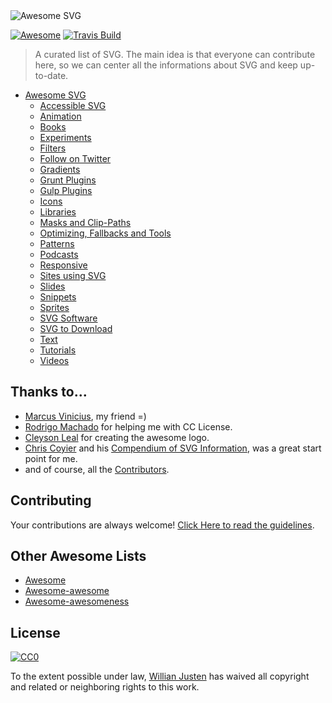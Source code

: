 <img src="https://rawgit.com/willianjusten/awesome-svg/master/logo.svg" alt="Awesome SVG">

[![Awesome](https://cdn.rawgit.com/sindresorhus/awesome/d7305f38d29fed78fa85652e3a63e154dd8e8829/media/badge.svg)](https://github.com/sindresorhus/awesome) [![Travis Build](https://travis-ci.org/willianjusten/awesome-svg.svg?branch=master)](https://travis-ci.org/willianjusten/awesome-svg)

> A curated list of SVG. The main idea is that everyone can contribute here, so we can center all the informations about SVG and keep up-to-date.

- [Awesome SVG](#awesome-svg)
  - [Accessible SVG](topics/Accessibility.md)
  - [Animation](topics/Animation.md)
  - [Books](topics/Books.md)
  - [Experiments](topics/Experiments.md)
  - [Filters](topics/Filters.md)
  - [Follow on Twitter](topics/Follow-twitter.md)
  - [Gradients](topics/Gradients.md)
  - [Grunt Plugins](topics/Grunt-plugins.md)
  - [Gulp Plugins](topics/Gulp-plugins.md)
  - [Icons](topics/Icons.md)
  - [Libraries](topics/Libraries.md)
  - [Masks and Clip-Paths](topics/Masks-clips.md)
  - [Optimizing, Fallbacks and Tools](topics/Optimization-tools.md)
  - [Patterns](topics/Patterns.md)
  - [Podcasts](topics/Podcasts.md)
  - [Responsive](topics/Responsive.md)
  - [Sites using SVG](topics/Sites-using-svg.md)
  - [Slides](topics/Slides.md)
  - [Snippets](topics/Snippets.md)
  - [Sprites](topics/Sprites.md)
  - [SVG Software](topics/Softwares.md)
  - [SVG to Download](topics/Downloads.md)
  - [Text](topics/Text.md)
  - [Tutorials](topics/Tutorials.md)
  - [Videos](topics/Videos.md)

## Thanks to...

- [Marcus Vinicius](https://github.com/mvfsillva), my friend =)
- [Rodrigo Machado](https://github.com/rcmachado) for helping me with CC License.
- [Cleyson Leal](https://github.com/Cleysonlb) for creating the awesome logo.
- [Chris Coyier](https://chriscoyier.net/) and his [Compendium of SVG Information](https://css-tricks.com/mega-list-svg-information/), was a great start point for me.
- and of course, all the [Contributors](https://github.com/willianjusten/awesome-svg/graphs/contributors).

## Contributing

Your contributions are always welcome! [Click Here to read the guidelines](https://github.com/willianjusten/awesome-svg/blob/master/contributing.md).

## Other Awesome Lists

- [Awesome](https://github.com/sindresorhus/awesome)
- [Awesome-awesome](https://github.com/emijrp/awesome-awesome)
- [Awesome-awesomeness](https://github.com/bayandin/awesome-awesomeness)

## License

[![CC0](https://i.creativecommons.org/l/by/4.0/88x31.png)](https://creativecommons.org/licenses/by/4.0/)

To the extent possible under law, [Willian Justen](https://github.com/willianjusten) has waived all copyright and related or neighboring rights to this work.

